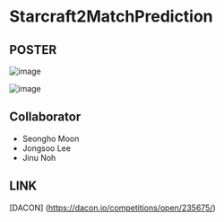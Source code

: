 
# Starcraft2MatchPrediction

## POSTER
![image](https://user-images.githubusercontent.com/50991486/128304721-1543749f-4b0a-4cbe-98ec-bb402dc8e9be.jpg)

![image](https://user-images.githubusercontent.com/50991486/128305793-230a4d02-23dd-45f3-9d57-b5f7ca8fa929.PNG)

## Collaborator
* Seongho Moon
* Jongsoo Lee
* Jinu Noh


## LINK
[DACON] (https://dacon.io/competitions/open/235675/)
